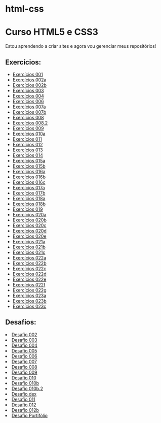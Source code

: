 # html-css
 <h1>Curso HTML5 e CSS3</h1>
 Estou aprendendo a criar sites e agora vou gerenciar meus repositórios!


<h2>Exercícios:</h2>

<ul>
    <li>
    <a href='exercícios/ex001/index.html' target="blank">Exercícios 001 </a>
    </li>
    <li>
        <a href='exercícios/ex002/d001.html' target="blank">Exercícios 002a </a>
    </li>
    <li>
        <a href='exercícios/ex002/index.html' target="blank">Exercícios 002b </a>
    </li>
    <li>
        <a href='exercícios/ex003/index.html' target="blank">Exercícios 003 </a>
    </li>
    <li>
        <a href='exercícios/ex004/' target="blank">Exercícios 004 </a>
    </li>
    <li>
        <a href='exercícios/ex006/' target="blank">Exercícios 006 </a>
    </li>
    <li>
        <a href='exercícios/ex007/html4.html' target="blank">Exercícios 007a </a>
    </li>
    <li>
        <a href='exercícios/ex007/html5.html' target="blank">Exercícios 007b </a>
    </li>
    <li>
        <a href='exercícios/ex008/' target="blank">Exercícios 008 </a>
    </li>
    <li>
        <a href='exercícios/ex008b/' target="blank">Exercícios 008.2 </a>
    </li>
    <li>
        <a href='exercícios/ex009/' target="blank">Exercícios 009 </a>
    </li>
    <li>
        <a href='exercícios/ex010/index.html' target="blank">Exercícios 010a </a>
    </li>
    <li>
        <a href='exercícios/ex011/' target="blank">Exercícios 011 </a>
    </li>
    <li>
        <a href='exercícios/ex012/' target="blank">Exercícios 012 </a>
    </li>
    <li>
        <a href='exercícios/ex013/' target="blank">Exercícios 013 </a>
    </li>
    <li>
        <a href='exercícios/ex014/' target="blank">Exercícios 014 </a>
    </li>
    <li>
        <a href='exercícios/ex015/index.html' target="blank">Exercícios 015a </a>
    </li>
    <li>
        <a href='exercícios/ex015/pagina02.html' target="blank">Exercícios 015b </a>
    </li>
    <li>
        <a href='exercícios/ex016/cor01.html' target="blank">Exercícios 016a </a>
    </li>
    <li>
        <a href='exercícios/ex016/cor02.html' target="blank">Exercícios 016b </a>
    </li>
    <li>
        <a href='exercícios/ex016/cor03.html' target="blank">Exercícios 016c </a>
    </li>
    <li>
        <a href='exercícios/ex017/fonte01.html' target="blank">Exercícios 017a </a>
    </li>
    <li>
        <a href='exercícios/ex017/fonte02.html' target="blank">Exercícios 017b </a>
    </li>
    <li>
        <a href='exercícios/ex018/fonte01.html' target="blank">Exercícios 018a </a>
    </li>
    <li>
        <a href='exercícios/ex018/fonte02.html' target="blank">Exercícios 018b </a>
    </li>
    <li>
        <a href='exercícios/ex019/seletor01.html' target="blank">Exercícios 019 </a>
    </li>
    <li>
        <a href='exercícios/ex020/exemplo.html' target="blank">Exercícios 020a </a>
    </li>
    <li>
        <a href='exercícios/ex020/exercicio.html' target="blank">Exercícios 020b </a>
    </li>
    <li>
        <a href='exercícios/ex020/hover.html' target="blank">Exercícios 020c </a>
    </li>
    <li>
        <a href='exercícios/ex020/links.html' target="blank">Exercícios 020d </a>
    </li>
    <li>
        <a href='exercícios/ex020/pseudoclasse.html' target="blank">Exercícios 020e </a>
    </li>
    <li>
        <a href='exercícios/ex021/caixa01.html' target="blank">Exercícios 021a </a>
    </li>
    <li>
        <a href='exercícios/ex021/caixa02.html' target="blank">Exercícios 021b </a>
    </li>
    <li>
        <a href='exercícios/ex021/caixa03.html' target="blank">Exercícios 021c </a>
    </li>
    <li>
        <a href='exercícios/ex022/fundo001.html' target="blank">Exercícios 022a </a>
    </li>
    <li>
        <a href='exercícios/ex022/fundo002.html' target="blank">Exercícios 022b </a>
    </li>
    <li>
        <a href='exercícios/ex022/fundo003.html' target="blank">Exercícios 022c </a>
    </li>
    <li>
        <a href='exercícios/ex022/fundo004.html' target="blank">Exercícios 022d </a>
    </li>
    <li>
        <a href='exercícios/ex022/fundo005.html' target="blank">Exercícios 022e </a>
    </li>
    <li>
        <a href='exercícios/ex022/fundo006.html' target="blank">Exercícios 022f </a>
    </li>
    <li>
        <a href='exercícios/ex022/fundo007.html' target="blank">Exercícios 022g </a>
    </li>
    <li>
        <a href='exercícios/ex023/tabela001.html' target="blank"> Exercícios 023a </a>
    </li>
    <li>
        <a href='exercícios/ex023/tabela002.html' target="blank"> Exercícios 023b </a>
    </li>
    <li>
        <a href='exercícios/ex023/tabela003.html' target="blank"> Exercícios 023c </a>
    </li>
</ul>


<h2>Desafios:</h2>

<li>
<a href='desafios/d002/index.html' target="blank">Desafio 002 </a>
</li>
<li>
<a href='desafios/d003/index.html' target="blank">Desafio 003 </a>
</li>
<li>
<a href='desafios/d004/index.html' target="blank">Desafio 004 </a>
</li>
<li>
<a href='desafios/d005/index.html' target="blank">Desafio 005 </a>
</li>
<li>
<a href='desafios/d006/index.html' target="blank">Desafio 006 </a>
</li>
<li>
<a href='desafios/d007/index.html' target="blank">Desafio 007 </a>
</li>
<li>
<a href='desafios/d008/index.html' target="blank">Desafio 008 </a>
</li>
<li>
<a href='desafios/d009/index.html' target="blank">Desafio 009 </a>
</li>
<li>
<a href='desafios/d010/index.html' target="blank">Desafio 010 </a>
</li>
<li>
<a href='desafios/d010b/android.html' target="blank">Desafio 010b </a>
</li>
<li>
<a href='desafios/d010b/responsivo.html' target="blank">Desafio 010b.2 </a>
</li>
<li>
<a href='desafios/dex/index.html' target="blank">Desafio dex </a>
</li>
<li>
<a href='desafios/d011/index.html' target="blank">Desafio 011 </a>
</li>
<li>
<a href='desafios/d012//index.html' target="blank">Desafio 012 </a>
</li>
<li>
<a href='desafios/d012b//index.html' target="blank">Desafio 012b </a>
</li>
<li>
<a href='desafios/dport//index.html' target="blank">Desafio Portifólio </a>
</li>
